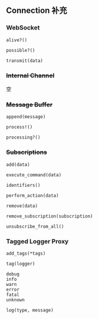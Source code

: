 ## Connection 补充

### WebSocket

```
alive?()

possible?()

transmit(data)
```

### ~~Internal Channel~~

空

### ~~Message Buffer~~

```
append(message)

process!()

processing?()
```

### ~~Subscriptions~~

```
add(data)

execute_command(data)

identifiers()

perform_action(data)

remove(data)

remove_subscription(subscription)

unsubscribe_from_all()
```

### Tagged Logger Proxy

```
add_tags(*tags)

tag(logger)

debug
info
warn
error
fatal
unknown
```

```
log(type, message)
```
